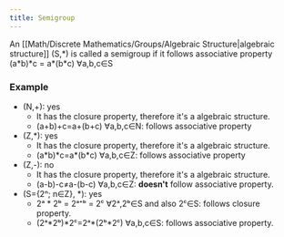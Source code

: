 ```yaml
---
title: Semigroup
---
```

An [[Math/Discrete Mathematics/Groups/Algebraic Structure|algebraic structure]] (S,\*) is called a semigroup if it follows associative property
(a\*b)\*c = a\*(b\*c) ∀a,b,c∈S

### Example
* (N,+): yes
	* It has the closure property, therefore it's a algebraic structure.
	* (a+b)+c=a+(b+c) ∀a,b,c∈N: follows associative property
* (Z,\*): yes
	* It has the closure property, therefore it's a algebraic structure.
	* (a\*b)\*c=a\*(b\*c) ∀a,b,c∈Z: follows associative property
* (Z,-): no
	* It has the closure property, therefore it's a algebraic structure.
	* (a-b)-c≠a-(b-c) ∀a,b,c∈Z: **doesn't** follow associative property.
* (S={2ⁿ; n∈Z}, \*): yes
	* 2ᵃ \* 2ᵇ = 2ᵃ⁺ᵇ = 2ᶜ ∀2ᵃ,2ᵇ∈S and also 2ᶜ∈S: follows closure property.
	* (2ᵃ\*2ᵇ)\*2ᶜ=2ᵃ\*(2ᵇ\*2ᶜ) ∀a,b,c∈S: follows associative property.
